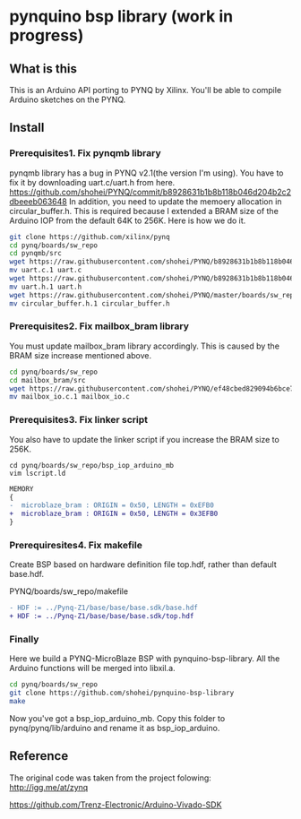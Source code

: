 # pynquino bsp library (work in progress)
## What is this
This is an Arduino API porting to PYNQ by Xilinx. You'll be able to compile Arduino sketches on the PYNQ.

## Install 


### Prerequisites1. Fix pynqmb library
pynqmb library has a bug in PYNQ v2.1(the version I'm using). You have to fix it by downloading uart.c/uart.h from here.
https://github.com/shohei/PYNQ/commit/b8928631b1b8b118b046d204b2c2dbeeeb063648
In addition, you need to update the memoery allocation in circular_buffer.h. This is required because I extended a BRAM size of the Arduino IOP from the default 64K to 256K. 
Here is how we do it.
```sh
git clone https://github.com/xilinx/pynq
cd pynq/boards/sw_repo
cd pynqmb/src
wget https://raw.githubusercontent.com/shohei/PYNQ/b8928631b1b8b118b046d204b2c2dbeeeb063648/boards/sw_repo/pynqmb/src/uart.c 
mv uart.c.1 uart.c
wget https://raw.githubusercontent.com/shohei/PYNQ/b8928631b1b8b118b046d204b2c2dbeeeb063648/boards/sw_repo/pynqmb/src/uart.h 
mv uart.h.1 uart.h
wget https://raw.githubusercontent.com/shohei/PYNQ/master/boards/sw_repo/pynqmb/src/circular_buffer.h
mv circular_buffer.h.1 circular_buffer.h
```

### Prerequisites2. Fix mailbox_bram library
You must update mailbox_bram library accordingly. This is caused by the BRAM size increase mentioned above.
```sh
cd pynq/boards/sw_repo
cd mailbox_bram/src
wget https://raw.githubusercontent.com/shohei/PYNQ/ef48cbed829094b6bce712e859e3d857db5741fc/boards/sw_repo/mailbox_bram/src/mailbox_io.c 
mv mailbox_io.c.1 mailbox_io.c
```
### Prerequisites3. Fix linker script
You also have to update the linker script if you increase the BRAM size to 256K. 
```
cd pynq/boards/sw_repo/bsp_iop_arduino_mb
vim lscript.ld
```
```diff
MEMORY
{
-  microblaze_bram : ORIGIN = 0x50, LENGTH = 0xEFB0
+  microblaze_bram : ORIGIN = 0x50, LENGTH = 0x3EFB0
}
```
### Prerequiresites4. Fix makefile
Create BSP based on hardware definition file top.hdf, rather than default base.hdf.

PYNQ/boards/sw_repo/makefile
```diff
- HDF := ../Pynq-Z1/base/base/base.sdk/base.hdf
+ HDF := ../Pynq-Z1/base/base/base.sdk/top.hdf
```

### Finally 
Here we build a PYNQ-MicroBlaze BSP with pynquino-bsp-library. All the Arduino functions will be merged into libxil.a.
```sh
cd pynq/boards/sw_repo
git clone https://github.com/shohei/pynquino-bsp-library
make
```
Now you've got a bsp_iop_arduino_mb. Copy this folder to pynq/pynq/lib/arduino and rename it as bsp_iop_arduino.



## Reference
The original code was taken from the project folowing:
http://igg.me/at/zynq

https://github.com/Trenz-Electronic/Arduino-Vivado-SDK
